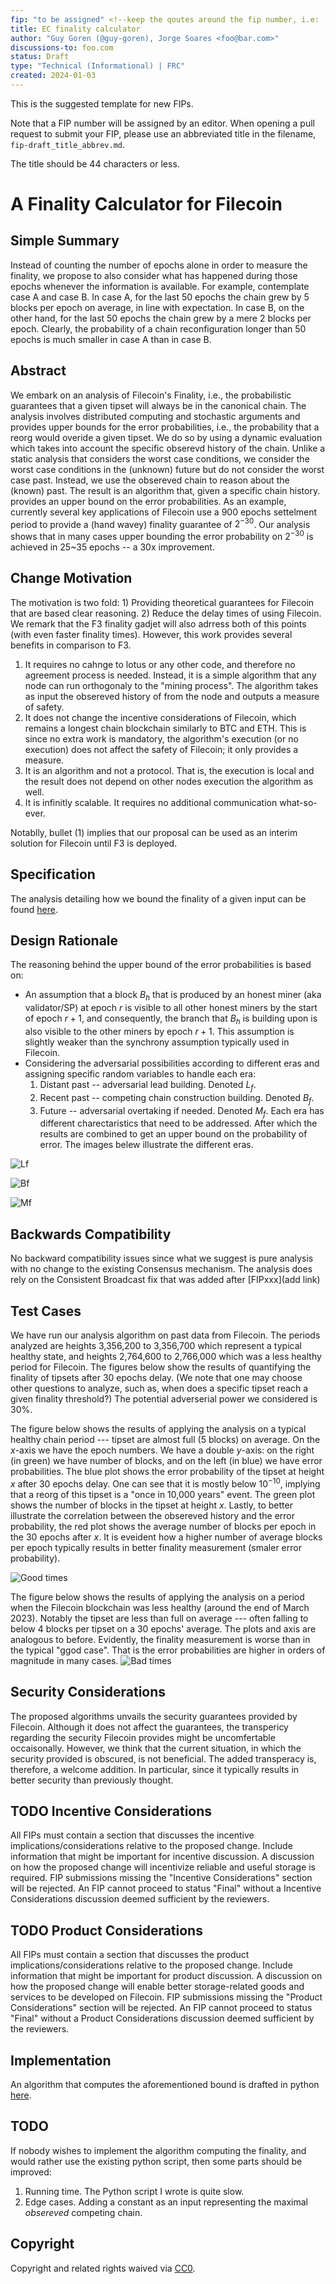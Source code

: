 ```yaml
---
fip: "to be assigned" <!--keep the qoutes around the fip number, i.e: `fip: "0001"`-->
title: EC finality calculator
author: "Guy Goren (@guy-goren), Jorge Soares <foo@bar.com>"
discussions-to: foo.com
status: Draft
type: "Technical (Informational) | FRC"
created: 2024-01-03
---
```


<!--You can leave these HTML comments in your merged FIP and delete the visible duplicate text guides, they will not appear and may be helpful to refer to if you edit it again. This is the suggested template for new FIPs. Note that a FIP number will be assigned by an editor. When opening a pull request to submit your FIP, please use an abbreviated title in the filename, `fip-draft_title_abbrev.md`. The title should be 44 characters or less.-->
This is the suggested template for new FIPs.

Note that a FIP number will be assigned by an editor. When opening a pull request to submit your FIP, please use an abbreviated title in the filename, `fip-draft_title_abbrev.md`.

The title should be 44 characters or less.

# A Finality Calculator for Filecoin

## Simple Summary
<!--"If you can't explain it simply, you don't understand it well enough." Provide a simplified and layman-accessible explanation of the FIP.-->
Instead of counting the number of epochs alone in order to measure the finality, we propose to also consider what has happened during those epochs whenever the information is available. For example, contemplate case A and case B. In case A, for the last 50 epochs the chain grew by 5 blocks per epoch on average, in line with expectation. In case B, on the other hand, for the last 50 epochs the chain grew by a mere 2 blocks per epoch. Clearly, the probability of a chain reconfiguration longer than 50 epochs is much smaller in case A than in case B.

## Abstract
<!--A short (~200 word) description of the technical issue being addressed.-->
We embark on an analysis of Filecoin's Finality, i.e., the probabilistic guarantees that a given tipset will always be in the canonical chain. The analysis involves distributed computing and stochastic arguments and provides upper bounds for the error probabilities, i.e., the probability that a reorg would overide a given tipset. We do so by using a dynamic evaluation which takes into account the specific obserevd history of the chain. Unlike a static analysis that considers the worst case conditions, we consider the worst case conditions in the (unknown) future but do not consider the worst case past. Instead, we use the obsereved chain to reason about the (known) past. The result is an algorithm that, given a specific chain history. provides an upper bound on the error probabilities. As an example, currently several key applications of Filecoin use a 900 epochs settelment period to provide a (hand wavey) finality guarantee of $2^{-30}$. Our analysis shows that in many cases upper bounding the error probability on $2^{-30}$ is achieved in 25~35 epochs -- a 30x improvement.

## Change Motivation
<!--The motivation is critical for FIPs that want to change the Filecoin protocol. It should clearly explain why the existing protocol specification is inadequate to address the problem that the FIP solves. FIP submissions without sufficient motivation may be rejected outright.-->
The motivation is two fold: 1) Providing theoretical guarantees for Filecoin that are based clear reasoning. 2) Reduce the delay times of using Filecoin.  We remark that the F3 finality gadjet will also adrress both of this points (with even faster finality times). However, this work provides several benefits in comparison to F3.
1. It requires no cahnge to lotus or any other code, and therefore no agreement process is needed. Instead, it is a simple algorithm that any node can run orthogonaly to the "mining process". The algorithm takes as input the obsereved history of from the node and outputs a measure of safety.
2. It does not change the incentive considerations of Filecoin, which remains a longest chain blockchain similarly to BTC and ETH. This is since no extra work is mandatory, the algorithm's execution (or no execution) does not affect the safety of Filecoin; it only provides a measure.
3. It is an algorithm and not a protocol. That is, the execution is local and the result does not depend on other nodes execution the algorithm as well.
4. It is infinitly scalable. It requires no additional communication what-so-ever.

Notablly, bullet (1) implies that our proposal can be used as an interim solution for Filecoin until F3 is deployed.

## Specification
<!--The technical specification should describe the syntax and semantics of any new feature. The specification should be detailed enough to allow competing, interoperable implementations for any of the current Filecoin implementations. -->
The analysis detailing how we bound the finality of a given input can be found [here](https://docs.google.com/document/d/1QpIpOLaabvieTrbgXzOSg3p1Z5SbNInGNqzBNFrCgXQ/edit#heading=h.c5olklehxrdn).

## Design Rationale
<!--The rationale fleshes out the specification by describing what motivated the design and why particular design decisions were made. It should describe alternate designs that were considered and related work, e.g. how the feature is supported in other languages. The rationale may also provide evidence of consensus within the community, and should discuss important objections or concerns raised during discussion.-->
The reasoning behind the upper bound of the error probabilities is based on:
* An assumption that a block $B_h$ that is produced by an honest miner (aka validator/SP) at epoch $r$ is visible to all other honest miners by the start of epoch $r+1$, and consequently, the branch that $B_h$ is building upon is also visible to the other miners by epoch $r+1$. This assumption is slightly weaker than the synchrony assumption typically used in Filecoin.
* Considering the adversarial possibilities according to different eras and assigning specific random variables to handle each era:
  1. Distant past -- adversarial lead building. Denoted $L_f$.
  2. Recent past -- competing chain construction building. Denoted $B_f$.
  3. Future -- adversarial overtaking if needed. Denoted $M_f$.
  Each era has different charectaristics that need to be addressed. After which the results are combined to get an upper bound on the probability of error. The images belew illustrate the different eras.

![Lf](images/Lf.png "Lf")

![Bf](images/Bf.png "Bf")

![Mf](images/Mf.png "Mf")


## Backwards Compatibility
<!--All FIPs that introduce backwards incompatibilities must include a section describing these incompatibilities and their severity. The FIP must explain how the author proposes to deal with these incompatibilities. FIP submissions without a sufficient backwards compatibility treatise may be rejected outright.-->
No backward compatibility issues since what we suggest is pure analysis with no change to the existing Consensus mechanism. The analysis does rely on the Consistent Broadcast fix that was added after [FIPxxx](add link)


## Test Cases
<!--Test cases for an implementation are mandatory for FIPs that are affecting consensus changes. Other FIPs can choose to include links to test cases if applicable.-->
We have run our analysis algorithm on past data from Filecoin. The periods analyzed are heights 3,356,200 to 3,356,700 which represent a typical healthy state, and heights 2,764,600 to 2,766,000 which was a less healthy period for Filecoin. The figures below show the results of quantifying the finality of tipsets after 30 epochs delay. (We note that one may choose other questions to analyze, such as, when does a specific tipset reach a given finality threshold?) The potential adverserial power we considered is 30%.

The figure below shows the results of applying the analysis on a typical healthy chain period --- tipset are almost full (5 blocks) on average. On the $x$-axis we have the epoch numbers. We have a double $y$-axis: on the right (in green) we have number of blocks, and on the left (in blue) we have error probabilities. The blue plot shows the error probability of the tipset at height $x$ after 30 epochs delay. One can see that it is mostly below $10^{-10}$, implying that a reorg of this tipset is a "once in 10,000 years" event.  The green plot shows the number of blocks in the tipset at height $x$.  Lastly, to better illustrate the correlation between the obsereved history and the error probability, the red plot shows the average number of blocks per epoch in the 30 epochs after $x$. It is eveident how a higher number of average blocks per epoch typically results in better finality measurement (smaler error probability).

![Good times](images/err_prob_and_block_count_on_good_times.png "Good times")

The figure below shows the results of applying the analysis on a period when the Filecoin blockchain was less healthy (around the end of March 2023). Notably the tipset are less than full on average --- often falling to below 4 blocks per tipset on a 30 epochs' average. The plots and axis are analogous to before. Evidently, the finality measurement is worse than in the typical "ggod case". That is the error probabilities are higher in orders of magnitude in many cases.
![Bad times](images/err_prob_and_block_count_on_bad_times.png "Bad times")

## Security Considerations
<!--All FIPs must contain a section that discusses the security implications/considerations relevant to the proposed change. Include information that might be important for security discussions, surfaces risks and can be used throughout the life cycle of the proposal. E.g. include security-relevant design decisions, concerns, important discussions, implementation-specific guidance and pitfalls, an outline of threats and risks and how they are being addressed. FIP submissions missing the "Security Considerations" section will be rejected. A FIP cannot proceed to status "Final" without a Security Considerations discussion deemed sufficient by the reviewers.-->
The proposed algorithms unvails the security guarantees provided by Filecoin. Although it does not affect the guarantees, the transpericy regarding the security Filecoin provides might be uncomfertable occaisonally. However, we think that the current situation, in which the security provided is obscured, is not beneficial. The added transperacy is, therefore, a welcome addition. In particular, since it typically results in better security than previously thought.

## TODO Incentive Considerations
<!--All FIPs must contain a section that discusses the incentive implications/considerations relative to the proposed change. Include information that might be important for incentive discussion. A discussion on how the proposed change will incentivize reliable and useful storage is required. FIP submissions missing the "Incentive Considerations" section will be rejected. An FIP cannot proceed to status "Final" without a Incentive Considerations discussion deemed sufficient by the reviewers.-->
All FIPs must contain a section that discusses the incentive implications/considerations relative to the proposed change. Include information that might be important for incentive discussion. A discussion on how the proposed change will incentivize reliable and useful storage is required. FIP submissions missing the "Incentive Considerations" section will be rejected. An FIP cannot proceed to status "Final" without a Incentive Considerations discussion deemed sufficient by the reviewers.

## TODO Product Considerations
<!--All FIPs must contain a section that discusses the product implications/considerations relative to the proposed change. Include information that might be important for product discussion. A discussion on how the proposed change will enable better storage-related goods and services to be developed on Filecoin. FIP submissions missing the "Product Considerations" section will be rejected. An FIP cannot proceed to status "Final" without a Product Considerations discussion deemed sufficient by the reviewers.-->
All FIPs must contain a section that discusses the product implications/considerations relative to the proposed change. Include information that might be important for product discussion. A discussion on how the proposed change will enable better storage-related goods and services to be developed on Filecoin. FIP submissions missing the "Product Considerations" section will be rejected. An FIP cannot proceed to status "Final" without a Product Considerations discussion deemed sufficient by the reviewers.

## Implementation
<!--The implementations must be completed before any core FIP is given status "Final", but it need not be completed before the FIP is accepted. While there is merit to the approach of reaching consensus on the specification and rationale before writing code, the principle of "rough consensus and running code" is still useful when it comes to resolving many discussions of API details.-->
An algorithm that computes the aforementioned bound is drafted in python [here](https://github.com/guy-goren/ECFinalityCalculator/blob/master/validator_calc_finality.py).

## TODO
<!--A section that lists any unresolved issues or tasks that are part of the FIP proposal. Examples of these include performing benchmarking to know gas fees, validate claims made in the FIP once the final implementation is ready, etc. A FIP can only move to a “Last Call” status once all these items have been resolved.-->
If nobody wishes to implement the algorithm computing the finality, and would rather use the existing python script, then some parts should be improved:
1. Running time. The Python script I wrote is quite slow.
2. Edge cases. Adding a constant as an input representing the maximal _obsereved_ competing chain.
   
## Copyright
Copyright and related rights waived via [CC0](https://creativecommons.org/publicdomain/zero/1.0/).
